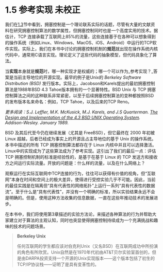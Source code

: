 # 1.5 参考实现 未校正

我们在[1.3](1.3-li-lun-ji-chu-wei-xiao-zheng.md)节中看到，拥塞控制是一个理论联系实际的话题，尽管有大量的文献资料在研究拥塞控制算法的数学属性，但拥塞控制同时也是一个高度实用的技术。据估计，TCP 连接承载了互联网上85%的流量，这些连接基于在各种可以想象得到的操作系统（例如Linux、Windows、MacOS、iOS、Android）中运行的TCP软件实现。实际上，我们在本书中讨论的拥塞控制机制的**规范**就出现在操作系统内核代码中，通常用C语言实现。理论定义了这些代码的抽象模型，但代码具象化了算法。

当**实现**本身就是**规范**时，哪一种实现才是权威的；哪一个可以作为_参考实现？_答案是当前主导地位的开源实现。最早的例子是Unix的 _Berkeley Software Distribution (BSD)_ 发行版本。实际上，Jacobson和Karels提出的最初拥塞控制算法是1988年BSD 4.3 Tahoe版本拥有的一个显著特性。BSD Unix 与 TCP 拥塞控制算法之间的这种联系非常紧密，以至于后续拥塞控制算法的变种都按照BSD的发布版本名来命名：例如，TCP Tahoe，以及后来的TCP Reno。

_更多阅读：S.J. Leffler, M.K. McKusick, M.J. Karels, and J.S Quarterman._ [_The Design and Implementation of the 4.3 BSD UNIX Operating System_](https://www.goodreads.com/en/book/show/5770.The\_Design\_and\_Implementation\_of\_the\_4\_3BSD\_UNIX\_Operating\_System)_. Addison-Wesley. January 1989._

BSD 及其后代至今仍在继续发展（尤其是 FreeBSD），但它最终在 2000 年初被 Linux 超越，后者已经成为事实上的开源且占主导地位的基于 Unix 的操作系统。本书中描述的所有 TCP 拥塞控制算法都存在于 Linux 内核中并且可以选择激活。Linux中的实现成为了这些算法成为了参考实现。这引出了我们的最后一点：评估 TCP 拥塞控制机制的标准是经验性的，是基于在基于 Linux 的 TCP 发送方和接收方之间运行实际流量。开放的问题是：什么样的流量，以及在什么网络上？

观察运行在实际互联网中TCP连接的行为，往往可以获得有价值的视角，但“互联网”本身在时间和空间上的极大差异，使得进行受控实验几乎不可能。因此，当前的最佳实践是在隔离但“具有代表性的网络拓扑”上运行一系列“具有代表性的数据流”。至于什么是“具有代表性”，并没有一个明确的标准，所以实验结果永远不会是明确的。但是，使用这种方法收集的信息数据，一直在这些年推动技术的发展进步。

在本书中，我们将使用第3章描述的实验方法论，来描述各种算法的行为并帮助大家建立对于算法的主观认知，同时也突显使得拥塞控制持续成为一个充满挑战和趣味的技术的问题场景。

> **Berkeley Unix**
>
> 任何互联网的学生都应该对伯克利Unix（又名BSD）在互联网成功中所扮演的角色有所欣赏。Unix自然是在1970年代初由AT\&T贝尔实验室首创的，但是由DARPA投资支持一个开源的Unix实现版本——这个版本包括了初生的TCP/IP协议栈——证明了是具有变革性的。

